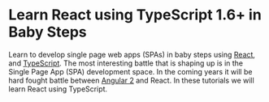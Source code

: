 # Learn React using TypeScript 1.6+ in Baby Steps
Learn to develop single page web apps (SPAs) in baby steps using [React](http://facebook.github.io/react/index.html), and [TypeScript](https://github.com/ziaukhan/learn-typescript). 
The most interesting battle that is shaping up is in the Single Page App (SPA) development space. In the coming years it will be hard fought battle between [Angular 2](https://github.com/ziaukhan/learn-angular2) and React.
In these tutorials we will learn React using TypeScript.   
